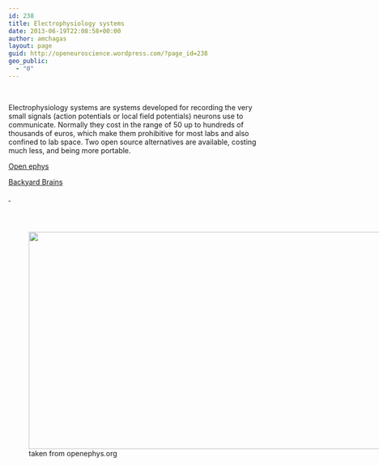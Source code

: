 ```yaml
---
id: 238
title: Electrophysiology systems
date: 2013-06-19T22:08:58+00:00
author: amchagas
layout: page
guid: http://openeuroscience.wordpress.com/?page_id=238
geo_public:
  - "0"
---
```

&nbsp;

Electrophysiology systems are systems developed for recording the very small signals (action potentials or local field potentials) neurons use to communicate. Normally they cost in the range of 50 up to hundreds of thousands of euros, which make them prohibitive for most labs and also confined to lab space. Two open source alternatives are available, costing much less, and being more portable.

[Open ephys](http://openeuroscience.com/hardware-projects/electrophysiology-systems/open-ephys-open-source-electrophysiology/ "Open Ephys – open-source electrophysiology")

[Backyard Brains](http://openeuroscience.com/hardware-projects/electrophysiology-systems/backyard-brains-neuroscience-for-everyone/ "Backyard brains – Neuroscience for everyone")

[ ](http://openeuroscience.wordpress.com/hardware-projects/electrophysiology-systems/backyard-brains-neuroscience-for-everyone/ "Backyard brains – Neuroscience for everyone")

&nbsp;<figure style="width: 750px" class="wp-caption alignnone">

[ <img src="https://i1.wp.com/backyardbrains.com/img/logo.png?w=800&#038;ssl=1" alt="" data-recalc-dims="1" />](http://openeuroscience.wordpress.com/hardware-projects/electrophysiology-systems/backyard-brains-neuroscience-for-everyone/ "Backyard brains – Neuroscience for everyone")<figcaption class="wp-caption-text"> <img class="" src="https://i1.wp.com/openeuroscience.com/wp-content/uploads/2015/01/98b47-1421107447971.png?resize=750%2C429" alt="" width="750" height="429" data-recalc-dims="1" />taken from openephys.org</figcaption></figure>
